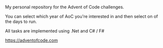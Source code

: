 My personal repository for the Advent of Code challenges.

You can select which year of AoC you're interested in and then select on of the days to run.

All tasks are implemented using .Net and C# / F#

https://adventofcode.com
